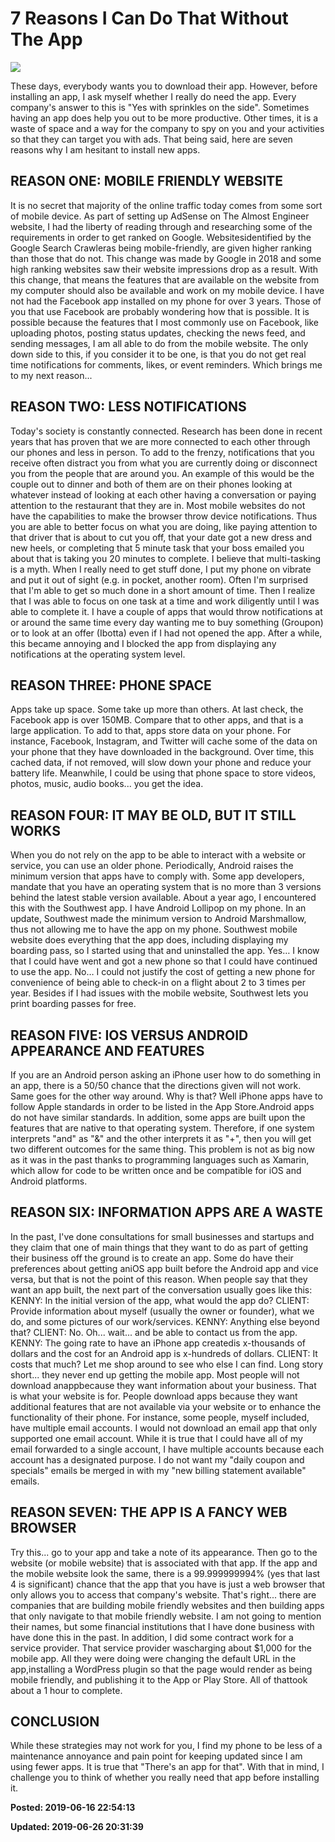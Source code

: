 # 7 Reasons I Can Do That Without The App

![](/images/Screenshot_2019-06-25-22-01-37.png)

These days, everybody wants you to download their app. However, before installing an app, I ask myself whether I really do need the app. Every company's answer to this is "Yes with sprinkles on the side". Sometimes having an app does help you out to be more productive.<span style="mso-spacerun:yes"> </span>Other times, it is a waste of space and a way for the company to spy on you and your activities so that they can target you with ads.<span style="mso-spacerun:yes"> </span>That being said, here are seven reasons why I am hesitant to install new apps. <span style="mso-spacerun:yes"></span> 
  
## REASON ONE: MOBILE FRIENDLY WEBSITE
It is no secret that majority of the online traffic today comes from some sort of mobile device. As part of setting up AdSense on The Almost Engineer website, I had the liberty of reading through and researching some of the requirements in order to get ranked on Google. Websitesidentified by the Google Search Crawleras being mobile-friendly, are given higher ranking than those that do not. This change was made by Google in 2018 and some high ranking websites saw their website impressions drop as a result. With this change, that means the features that are available on the website from my computer should also be available and work on my mobile device. I have not had the Facebook app installed on my phone for over 3 years. Those of you that use Facebook are probably wondering how that is possible. It is possible because the features that I most commonly use on Facebook, like uploading photos, posting status updates, checking the news feed, and sending messages, I am all able to do from the mobile website. The only down side to this, if you consider it to be one, is that you do not get real time notifications for comments, likes, or event reminders. Which brings me to my next reason... 
  
## REASON TWO: LESS NOTIFICATIONS
Today's society is constantly connected. Research has been done in recent years that has proven that we are more connected to each other through our phones and less in person. To add to the frenzy, notifications that you receive often distract you from what you are currently doing or disconnect you from the people that are around you. An example of this would be the couple out to dinner and both of them are on their phones looking at whatever instead of looking at each other having a conversation or paying attention to the restaurant that they are in. Most mobile websites do not have the capabilities to make the browser throw device notifications. Thus you are able to better focus on what you are doing, like paying attention to that driver that is about to cut you off, that your date got a new dress and new heels, or completing that 5 minute task that your boss emailed you about that is taking you 20 minutes to complete. I believe that multi-tasking is a myth. When I really need to get stuff done, I put my phone on vibrate and put it out of sight (e.g. in pocket, another room). Often I'm surprised that I'm able to get so much done in a short amount of time. Then I realize that I was able to focus on one task at a time and work diligently until I was able to complete it. I have a couple of apps that would throw notifications at or around the same time every day wanting me to buy something (Groupon) or to look at an offer (Ibotta) even if I had not opened the app. After a while, this became annoying and I blocked the app from displaying any notifications at the operating system level. 
  
## REASON THREE: PHONE SPACE
Apps take up space. Some take up more than others. At last check, the Facebook app is over 150MB. Compare that to other apps, and that is a large application. To add to that, apps store data on your phone. For instance, Facebook, Instagram, and Twitter will cache some of the data on your phone that they have downloaded in the background. Over time, this cached data, if not removed, will slow down your phone and reduce your battery life. Meanwhile, I could be using that phone space to store videos, photos, music, audio books... you get the idea. 
  
## REASON FOUR: IT MAY BE OLD, BUT IT STILL WORKS
 When you do not rely on the app to be able to interact with a website or service, you can use an older phone. Periodically, Android raises the minimum version that apps have to comply with.<span style="mso-spacerun:yes"> </span>Some app developers, mandate that you have an operating system that is no more than 3 versions behind the latest stable version available. About a year ago, I encountered this with the Southwest app. I have Android Lollipop on my phone. In an update, Southwest made the minimum version to Android Marshmallow, thus not allowing me to have the app on my phone. Southwest mobile website does everything that the app does, including displaying my boarding pass, so I started using that and uninstalled the app. Yes… I know that I could have went and got a new phone so that I could have continued to use the app.<span style="mso-spacerun:yes"> </span>No… I could not justify the cost of getting a new phone for convenience of being able to check-in on a flight about 2 to 3 times per year. Besides if I had issues with the mobile website, Southwest lets you print boarding passes for free.  
  
## REASON FIVE: IOS VERSUS ANDROID APPEARANCE AND FEATURES
If you are an Android person asking an iPhone user how to do something in an app, there is a 50/50 chance that the directions given will not work. Same goes for the other way around. Why is that? Well iPhone apps have to follow Apple standards in order to be listed in the App Store.Android apps do not have similar standards. In addition, some apps are built upon the features that are native to that operating system. Therefore, if one system interprets "and" as "&amp;" and the other interprets it as "+", then you will get two different outcomes for the same thing. This problem is not as big now as it was in the past thanks to programming languages such as Xamarin, which allow for code to be written once and be compatible for iOS and Android platforms.
  
## REASON SIX: INFORMATION APPS ARE A WASTE
In the past, I've done consultations for small businesses and startups and they claim that one of main things that they want to do as part of getting their business off the ground is to create an app. Some do have their preferences about getting aniOS app built before the Android app and vice versa, but that is not the point of this reason. When people say that they want an app built, the next part of the conversation usually goes like this: 
 KENNY: In the initial version of the app, what would the app do? 
 CLIENT: Provide information about myself (usually the owner or founder), what we do, and some pictures of our work/services. 
 KENNY: Anything else beyond that? 
 CLIENT: No. Oh... wait... and be able to contact us from the app. 
 KENNY: The going rate to have an iPhone app createdis x-thousands of dollars and the cost for an Android app is x-hundreds of dollars. 
 CLIENT: It costs that much? Let me shop around to see who else I can find. 
 Long story short... they never end up getting the mobile app. Most people will not download anappbecause they want information about your business. That is what your website is for. People download apps because they want additional features that are not available via your website or to enhance the functionality of their phone. For instance, some people, myself included, have multiple email accounts. I would not download an email app that only supported one email account. While it is true that I could have all of my email forwarded to a single account, I have multiple accounts because each account has a designated purpose. I do not want my "daily coupon and specials" emails be merged in with my "new billing statement available" emails. 
  
## REASON SEVEN: THE APP IS A FANCY WEB BROWSER
Try this... go to your app and take a note of its appearance. Then go to the website (or mobile website) that is associated with that app. If the app and the mobile website look the same, there is a 99.999999994% (yes that last 4 is significant) chance that the app that you have is just a web browser that only allows you to access that company's website. That's right... there are companies that are building mobile friendly websites and then building apps that only navigate to that mobile friendly website. I am not going to mention their names, but some financial institutions that I have done business with have done this in the past. In addition, I did some contract work for a service provider. That service provider wascharging about $1,000 for the mobile app. All they were doing were changing the default URL in the app,installing a WordPress plugin so that the page would render as being mobile friendly, and publishing it to the App or Play Store. All of thattook about a 1 hour to complete.  

## CONCLUSION
  
While these strategies may not work for you, I find my phone to be less of a maintenance annoyance and pain point for keeping updated since I am using fewer apps. It is true that "There's an app for that". With that in mind, I challenge you to think of whether you really need that app before installing it.  


**Posted: 2019-06-16 22:54:13** 

**Updated: 2019-06-26 20:31:39** 


